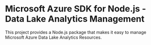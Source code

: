 # Microsoft Azure SDK for Node.js - Data Lake Analytics Management

This project provides a Node.js package that makes it easy to manage Microsoft Azure Data Lake Analytics Resources.
